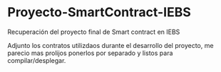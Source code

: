 # Proyecto-SmartContract-IEBS
Recuperación del proyecto final de Smart contract en IEBS

Adjunto los contratos utilizdaos durante el desarrollo del proyecto, me parecio mas prolijos ponerlos por separado y listos para compilar/desplegar.
